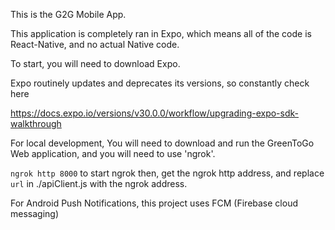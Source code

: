 This is the G2G Mobile App.

This application is completely ran in Expo, which means all of the code is React-Native, and no actual Native code. 

To start, you will need to download Expo. 

Expo routinely updates and deprecates its versions, so constantly check here

https://docs.expo.io/versions/v30.0.0/workflow/upgrading-expo-sdk-walkthrough


For local development, You will need to download and run the GreenToGo Web application, and you will need to use 'ngrok'.

`ngrok http 8000` to start ngrok
then, get the ngrok http address, and replace `url` in ./apiClient.js with the ngrok address.


For Android Push Notifications, this project uses FCM (Firebase cloud messaging)